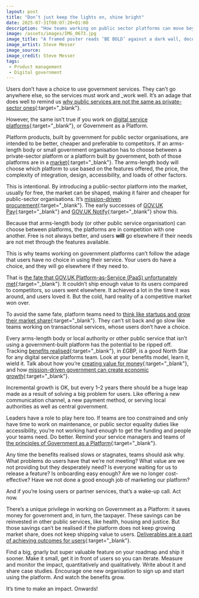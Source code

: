 ```yaml
---
layout: post
title: "Don’t just keep the lights on, shine bright"
date: 2025-07-31T08:07:20+01:00
description: "How teams working on public sector platforms can move beyond maintenance, outshine private alternatives, and adjust their mindset to drive value for users."
image: /assets/images/IMG_0673.jpg
image_title: "A framed poster reads ‘BE BOLD’ against a dark wall, decorated with colorful bunting flags. Text is large and clear."
image_artist: Steve Messer
image_source:
image_credit: Steve Messer
tags:
 - Product management
 - Digital government
---
```


Users don’t have a choice to use government services. They can’t go anywhere else, so the services must work and _work well. It’s an adage that does well to remind us [why public services are not the same as private-sector ones](https://www.careful.industries/blog/2025-3-5-ways-public-sector-services-are-not-the-same-as-private-sector-onesnbsp){:target="_blank"}.

However, the same isn’t true if you work on [digital service platforms](https://gds.blog.gov.uk/2023/08/08/how-common-platforms-deliver-brilliant-digital-services/){:target="_blank"}, or Government as a Platform. 

Platform products, built by government for public sector organisations, are intended to be better, cheaper and preferable to competitors. If an arms-length body or small government organisation has to choose between a private-sector platform or a platform built by government, both of those platforms are in a [market](https://en.wikipedia.org/wiki/Market_(economics)){:target="_blank"}. The arms-length body will choose which platform to use based on the features offered, the price, the complexity of integration, design, accessibility, and loads of other factors. 

This is intentional. By introducing a public-sector platform into the market, usually for free, the market can be shaped, making it fairer and cheaper for public-sector organisations. It’s [mission-driven procurement](https://cdep.sipa.columbia.edu/sites/cdep.sipa.columbia.edu/files/content/Mazzucato.pptx.pdf){:target="_blank"}. The early successes of [GOV.‌UK Pay](https://www.ucl.ac.uk/bartlett/sites/bartlett/files/final_iipp-2021-01_government-digital-service_kattel_takala.pdf){:target="_blank"} and [GOV.‌UK Notify](https://www.gov.uk/government/news/governments-streamlined-messaging-service-to-save-taxpayer-175m){:target="_blank"} show this. 

Because that arms-length body (or other public service organisation) can choose between platforms, the platforms are in competition with one another. Free is not always better, and users **will** go elsewhere if their needs are not met through the features available. 

This is why teams working on government platforms can’t follow the adage that users have no choice in using their service. Your users do have a choice, and they will go elsewhere if they need to.

That is [the fate that GOV.‌UK Platform-as-Service (PaaS) unfortunately met](https://gds.blog.gov.uk/2022/07/12/why-weve-decided-to-decommission-gov-uk-paas-platform-as-a-service/){:target="_blank"}. It couldn’t ship enough value to its users compared to competitors, so users went elsewhere. It achieved a lot in the time it was around, and users loved it. But the cold, hard reality of a competitive market won over. 

To avoid the same fate, platform teams need to [think like startups and grow their market share](https://www.reforge.com/guides/understand-how-growth-strategy-contributes-to-product-strategy){:target="_blank"}. They can’t sit back and go slow like teams working on transactional services, whose users don’t have a choice.

Every arms-length body or local authority or other public service that isn’t using a government-built platform has the potential to be ripped off. Tracking [benefits realised](https://projectdelivery.gov.uk/teal-book/home/part-e-planning-and-control/chapter-19-benefits-management/){:target="_blank"}, in £GBP, is a good North Star for any digital service platforms team. Look at your benefits model, learn it, wield it. Talk about how you’re [creating value for money](https://ddat-capability-framework.service.gov.uk/skills#creating-value-for-money){:target="_blank"}, and how [mission-driven government can create economic growth](https://www.nesta.org.uk/feature/digital-and-mission-driven-government/digital-and-mission-driven-government-growth/){:target="_blank"}.

Incremental growth is OK, but every 1–2 years there should be a huge leap made as a result of solving a big problem for users. Like offering a new communication channel, a new payment method, or serving local authorities as well as central government. 

Leaders have a role to play here too. If teams are too constrained and only have time to work on maintenance, or public sector equality duties like accessibility, you’re not working hard enough to get the funding and people your teams need. Do better. Remind your service managers and teams of [the principles of Government as a Platform](https://governmentasaplatform.blog.gov.uk/2016/02/29/governmentasaplatform-%20foundations/){:target="_blank"}.

Any time the benefits realised slows or stagnates, teams should ask why. What problems do users have that we’re not meeting? What value are we not providing but they desperately need? Is everyone waiting for us to release a feature? Is onboarding easy enough? Are we no longer cost-effective? Have we not done a good enough job of marketing our platform?

And if you’re losing users or partner services, that’s a wake-up call. Act now.

There’s a unique privilege in working on Government as a Platform: it saves money for government and, in turn, the taxpayer. These savings can be reinvested in other public services, like health, housing and justice. But those savings can’t be realised if the platform does not keep growing market share, does not keep shipping value to users. [Deliverables are a part of achieving outcomes for users](https://www.jamiearnold.com/blog/2019/8/12/outcomes-goals-and-objectives){:target="_blank"}.

Find a big, gnarly but super valuable feature on your roadmap and ship it sooner. Make it small, get it in front of users so you can iterate. Measure and monitor the impact, quantitatively and qualitatively. Write about it and share case studies. Encourage one new organisation to sign up and start using the platform. And watch the benefits grow.

It’s time to make an impact. Onwards!